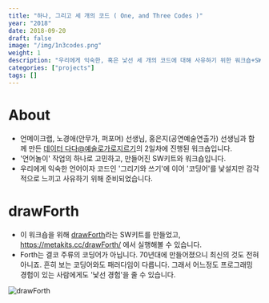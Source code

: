 ```yaml
---
title: "하나, 그리고 세 개의 코드 ( One, and Three Codes )"
year: "2018"
date: 2018-09-20
draft: false
image: "/img/1n3codes.png"
weight: 1
description: "우리에게 익숙한, 혹은 낯선 세 개의 코드에 대해 사유하기 위한 워크숍+SW키트"
categories: ["projects"]
tags: []
---
```


# About
 * 언메이크랩, 노경애(안무가, 퍼포머) 선생님, 홍은지(공연예술연출가) 선생님과 함께 만든 [데이터 다다@예술로가로지르기](http://www.unmakelab.org/blog/2018/08/24/%EB%8D%B0%EC%9D%B4%ED%84%B0-%EB%8B%A4%EB%8B%A4%EC%98%88%EC%88%A0%EB%A1%9C%EA%B0%80%EB%A1%9C%EC%A7%80%EB%A5%B4%EA%B8%B0/)의 2일차에 진행된 워크숍입니다.
 * '언어놀이' 작업의 하나로 고민하고, 만들어진 SW키트와 워크숍입니다.
 * 우리에게 익숙한 언어이자 코드인 '그리기와 쓰기'에 이어 '코딩어'를 낯설지만 감각적으로 느끼고 사유하기 위해 준비되었습니다.

# drawForth

 * 이 워크숍을 위해 [drawForth](https://github.com/picxenk/drawForth)라는 SW키트를 만들었고, https://metakits.cc/drawForth/ 에서 실행해볼 수 있습니다.
 * Forth는 결코 주류의 코딩어가 아닙니다. 70년대에 만들어졌으니 최신의 것도 전혀 아니죠. 흔히 보는 코딩어와도 패러다임이 다릅니다. 그래서 어느정도 프로그래밍 경험이 있는 사람에게도 '낯선 경험'을 줄 수 있습니다.

![](/img/drawforth.png 'drawForth')
